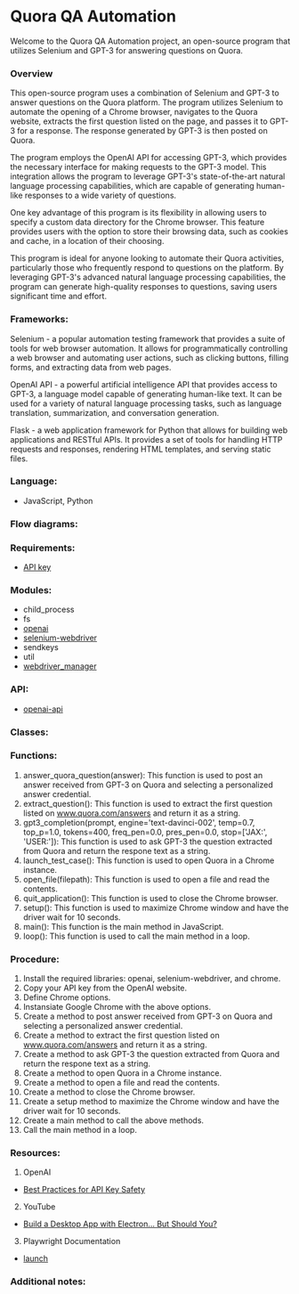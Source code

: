 # Quora QA Automation
Welcome to the Quora QA Automation project, an open-source program that utilizes Selenium and GPT-3 for answering questions on Quora.

### Overview
This open-source program uses a combination of Selenium and GPT-3 to answer questions on the Quora platform. The program utilizes Selenium to automate the opening of a Chrome browser, navigates to the Quora website, extracts the first question listed on the page, and passes it to GPT-3 for a response. The response generated by GPT-3 is then posted on Quora.

The program employs the OpenAI API for accessing GPT-3, which provides the necessary interface for making requests to the GPT-3 model. This integration allows the program to leverage GPT-3's state-of-the-art natural language processing capabilities, which are capable of generating human-like responses to a wide variety of questions.

One key advantage of this program is its flexibility in allowing users to specify a custom data directory for the Chrome browser. This feature provides users with the option to store their browsing data, such as cookies and cache, in a location of their choosing.

This program is ideal for anyone looking to automate their Quora activities, particularly those who frequently respond to questions on the platform. By leveraging GPT-3's advanced natural language processing capabilities, the program can generate high-quality responses to questions, saving users significant time and effort.

### Frameworks:

Selenium - a popular automation testing framework that provides a suite of tools for web browser automation. It allows for programmatically controlling a web browser and automating user actions, such as clicking buttons, filling forms, and extracting data from web pages.

OpenAI API - a powerful artificial intelligence API that provides access to GPT-3, a language model capable of generating human-like text. It can be used for a variety of natural language processing tasks, such as language translation, summarization, and conversation generation.

Flask - a web application framework for Python that allows for building web applications and RESTful APIs. It provides a set of tools for handling HTTP requests and responses, rendering HTML templates, and serving static files.

### Language: 

- JavaScript, Python

### Flow diagrams:

### Requirements:

- [API key](https://beta.openai.com/account/api-keys)

### Modules:
- child_process 
- fs  
- [openai](https://www.npmjs.com/package/openai)
- [selenium-webdriver](https://www.npmjs.com/package/selenium-webdriver)
- sendkeys
- util
- [webdriver_manager](https://www.npmjs.com/package/webdriver-manager)

### API:

- [openai-api](https://openai.com/api/)

### Classes:

### Functions:

1. answer_quora_question(answer): This function is used to post an answer received from GPT-3 on Quora and selecting a personalized answer credential.
2. extract_question(): This function is used to extract the first question listed on www.quora.com/answers and return it as a string.
3. gpt3_completion(prompt, engine='text-davinci-002', temp=0.7, top_p=1.0, tokens=400, freq_pen=0.0, pres_pen=0.0, stop=['JAX:', 'USER:']): This function is used to ask GPT-3 the question extracted from Quora and return the respone text as a string.
4. launch_test_case(): This function is used to open Quora in a Chrome instance.
5. open_file(filepath): This function is used to open a file and read the contents.
6. quit_application(): This function is used to close the Chrome browser.
7. setup(): This function is used to maximize Chrome window and have the driver wait for 10 seconds.
8. main(): This function is the main method in JavaScript.
9. loop(): This function is used to call the main method in a loop.

### Procedure:

1. Install the required libraries: openai, selenium-webdriver, and chrome.
2. Copy your API key from the OpenAI website.
3. Define Chrome options.
4. Instansiate Google Chrome with the above options. 
5. Create a method to post answer received from GPT-3 on Quora and selecting a personalized answer credential.
6. Create a method to extract the first question listed on www.quora.com/answers and return it as a string.
7. Create a method to ask GPT-3 the question extracted from Quora and return the respone text as a string.
8. Create a method to open Quora in a Chrome instance. 
9. Create a method to open a file and read the contents. 
10. Create a method to close the Chrome browser.
11. Create a setup method to maximize the Chrome window and have the driver wait for 10 seconds.
12. Create a main method to call the above methods.
13. Call the main method in a loop.
### Resources:

1. OpenAI

- [Best Practices for API Key Safety](https://help.openai.com/en/articles/5112595-best-practices-for-api-key-safety)

2. YouTube

- [Build a Desktop App with Electron... But Should You?](https://www.youtube.com/watch?v=3yqDxhR2XxE)

3. Playwright Documentation

- [launch](https://playwright.dev/docs/api/class-browsertype#browser-type-launch)

### Additional notes:


